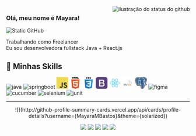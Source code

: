 <img align='right' src="https://github-readme-stats.vercel.app/api?username=MayaraMBastos&show_icons=true&title_color=783c00&text_color=af552e&icon_color=783c00&bg_color=f8efd4&cache_seconds=2300" alt="ilustração do status do github">

### Olá, meu nome é Mayara!

<img src="https://img.shields.io/static/v1?label=Overview&message=MayaraMB&color=f8efd4&style=for-the-badge&logo=GitHub" alt="Static GitHub">

<p>Trabalhando como Freelancer<br/> Eu sou desenvolvedora fullstack Java + React.js</p>


## 🚀 Minhas Skills

<p>
<img height="32" src="https://encrypted-tbn0.gstatic.com/images?q=tbn:ANd9GcSMv-TpvYBkdeqmmrnR6BupRjel9kvl2O39-g&s" alt="java" />
  <img height="32" src="https://upload.wikimedia.org/wikipedia/commons/thumb/7/79/Spring_Boot.svg/1200px-Spring_Boot.svg.png" alt="springboot" />

<img height="32" src="https://raw.githubusercontent.com/github/explore/80688e429a7d4ef2fca1e82350fe8e3517d3494d/topics/javascript/javascript.png" alt="Javascript"/>
<img height="32" src="https://raw.githubusercontent.com/github/explore/80688e429a7d4ef2fca1e82350fe8e3517d3494d/topics/html/html.png" alt="HTML5"/>
<img height="32" src="https://raw.githubusercontent.com/github/explore/80688e429a7d4ef2fca1e82350fe8e3517d3494d/topics/css/css.png" alt="CSS"/>
<img height="32" src="https://raw.githubusercontent.com/github/explore/80688e429a7d4ef2fca1e82350fe8e3517d3494d/topics/bootstrap/bootstrap.png" alt="Bootstrap"/>
<img height="32" src="https://raw.githubusercontent.com/github/explore/80688e429a7d4ef2fca1e82350fe8e3517d3494d/topics/react/react.png" alt="React"/>
<img height="32" src="https://raw.githubusercontent.com/github/explore/80688e429a7d4ef2fca1e82350fe8e3517d3494d/topics/mysql/mysql.png" alt="MySQL"/>
<img height="32" src="https://raw.githubusercontent.com/github/explore/80688e429a7d4ef2fca1e82350fe8e3517d3494d/topics/postgresql/postgresql.png" alt="PostegreSQL"/>
<img height="32" src="https://upload.wikimedia.org/wikipedia/commons/thumb/3/33/Figma-logo.svg/1200px-Figma-logo.svg.png" alt="figma"/>
<img height="32" src="https://www.cdnlogo.com/logos/c/44/cucumber.svg" alt="cucumber"/>
<img height="32" src="https://upload.wikimedia.org/wikipedia/commons/d/d5/Selenium_Logo.png" alt="selenium"/>
<img height="32" src="https://encrypted-tbn0.gstatic.com/images?q=tbn:ANd9GcTufFNCNxN6w9y-VrQFulDKcoiHg33mG1yv0Q&s" alt="junit"/>
<p>

---

<div align="center">
![](http://github-profile-summary-cards.vercel.app/api/cards/profile-details?username={MayaraMBastos}&theme={solarized})

![](https://raw.githubusercontent.com/MayaraMBastos/MayaraMBastos/master/profile-summary-card-output/solarized/0-profile-details.svg)
![](https://raw.githubusercontent.com/MayaraMBastos/MayaraMBastos/master/profile-summary-card-output/solarized/1-repos-per-language.svg)
![](https://raw.githubusercontent.com/MayaraMBastos/MayaraMBastos/master/profile-summary-card-output/solarized/2-most-commit-language.svg)
![](https://raw.githubusercontent.com/MayaraMBastos/MayaraMBastos/master/profile-summary-card-output/solarized/3-stats.svg)
![](https://raw.githubusercontent.com/MayaraMBastos/MayaraMBastos/master/profile-summary-card-output/solarized/4-productive-time.svg)

</div>
